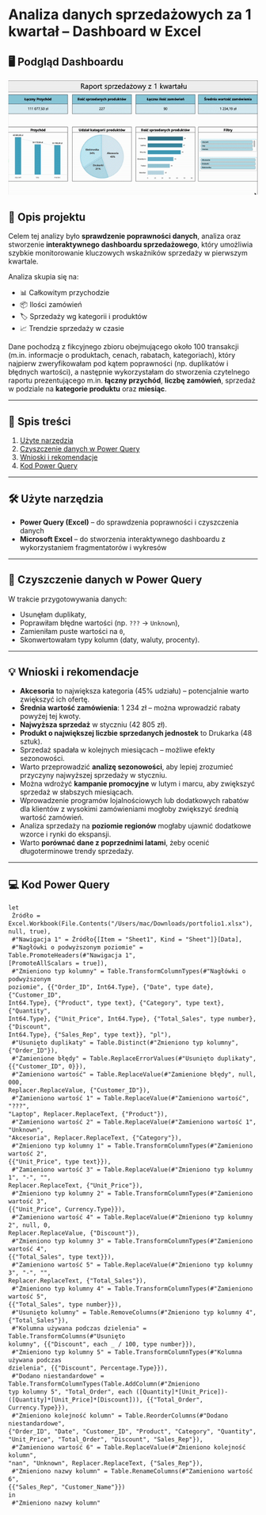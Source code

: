 # Analiza danych sprzedażowych za 1 kwartał – Dashboard w Excel

## 🖥 Podgląd Dashboardu
![Demo Dashboardu](https://github.com/DominikaGasior/analiza_danych_sprzedazowych_1_kwartal/blob/15256b64881941389173fdc4cb31c80209e4f097/portfolio.gif)

## 📌 Opis projektu
Celem tej analizy było **sprawdzenie poprawności danych**, analiza oraz  
stworzenie **interaktywnego dashboardu sprzedażowego**, który umożliwia  
szybkie monitorowanie kluczowych wskaźników sprzedaży w pierwszym kwartale.

Analiza skupia się na:  
- 📊 Całkowitym przychodzie  
- 📦 Ilości zamówień  
- 🏷️ Sprzedaży wg kategorii i produktów  
- 📈 Trendzie sprzedaży w czasie  

Dane pochodzą z fikcyjnego zbioru obejmującego około 100 transakcji 
(m.in. informacje o produktach, cenach, rabatach, kategoriach), który 
najpierw zweryfikowałam pod kątem poprawności (np. duplikatów i 
błędnych wartości), a następnie wykorzystałam do stworzenia czytelnego 
raportu prezentującego m.in. **łączny przychód**, **liczbę zamówień**, 
sprzedaż w podziale na **kategorie produktu** oraz **miesiąc**.

---

## 📂 Spis treści
1. [Użyte narzędzia](#-użyte-narzędzia)  
2. [Czyszczenie danych w Power Query](#-czyszczenie-danych-w-power-query)  
3. [Wnioski i rekomendacje](#-wnioski-i-rekomendacje)  
4. [Kod Power Query](#-kod-power-query)  

---

## 🛠 Użyte narzędzia
- **Power Query (Excel)** – do sprawdzenia poprawności i czyszczenia danych  
- **Microsoft Excel** – do stworzenia interaktywnego dashboardu z wykorzystaniem fragmentatorów i wykresów  

---

## 🔎 Czyszczenie danych w Power Query
W trakcie przygotowywania danych:
- Usunęłam duplikaty,  
- Poprawiłam błędne wartości (np. `???` → `Unknown`),  
- Zamieniłam puste wartości na `0`,  
- Skonwertowałam typy kolumn (daty, waluty, procenty).  

---

## 💡 Wnioski i rekomendacje
- **Akcesoria** to największa kategoria (45% udziału) – potencjalnie warto zwiększyć ich ofertę.  
- **Średnia wartość zamówienia**: 1 234 zł – można wprowadzić rabaty powyżej tej kwoty.  
- **Najwyższa sprzedaż** w styczniu (42 805 zł).  
- **Produkt o największej liczbie sprzedanych jednostek** to Drukarka (48 sztuk).  
- Sprzedaż spadała w kolejnych miesiącach – możliwe efekty sezonowości.  
- Warto przeprowadzić **analizę sezonowości**, aby lepiej zrozumieć przyczyny najwyższej sprzedaży w styczniu.  
- Można wdrożyć **kampanie promocyjne** w lutym i marcu, aby zwiększyć sprzedaż w słabszych miesiącach.  
- Wprowadzenie programów lojalnościowych lub dodatkowych rabatów dla klientów z wysokimi zamówieniami mogłoby zwiększyć średnią wartość zamówień.  
- Analiza sprzedaży na **poziomie regionów** mogłaby ujawnić dodatkowe wzorce i rynki do ekspansji.  
- Warto **porównać dane z poprzednimi latami**, żeby ocenić długoterminowe trendy sprzedaży.

---

## 💻 Kod Power Query
```powerquery
let
 Źródło = Excel.Workbook(File.Contents("/Users/mac/Downloads/portfolio1.xlsx"),
null, true),
 #"Nawigacja 1" = Źródło{[Item = "Sheet1", Kind = "Sheet"]}[Data],
 #"Nagłówki o podwyższonym poziomie" = Table.PromoteHeaders(#"Nawigacja 1",
[PromoteAllScalars = true]),
 #"Zmieniono typ kolumny" = Table.TransformColumnTypes(#"Nagłówki o podwyższonym
poziomie", {{"Order_ID", Int64.Type}, {"Date", type date}, {"Customer_ID",
Int64.Type}, {"Product", type text}, {"Category", type text}, {"Quantity",
Int64.Type}, {"Unit_Price", Int64.Type}, {"Total_Sales", type number}, {"Discount",
Int64.Type}, {"Sales_Rep", type text}}, "pl"),
 #"Usunięto duplikaty" = Table.Distinct(#"Zmieniono typ kolumny", {"Order_ID"}),
 #"Zamienione błędy" = Table.ReplaceErrorValues(#"Usunięto duplikaty",
{{"Customer_ID", 0}}),
 #"Zamieniono wartość" = Table.ReplaceValue(#"Zamienione błędy", null, 000,
Replacer.ReplaceValue, {"Customer_ID"}),
 #"Zamieniono wartość 1" = Table.ReplaceValue(#"Zamieniono wartość", "???",
"Laptop", Replacer.ReplaceText, {"Product"}),
 #"Zamieniono wartość 2" = Table.ReplaceValue(#"Zamieniono wartość 1", "Unknown",
"Akcesoria", Replacer.ReplaceText, {"Category"}),
 #"Zmieniono typ kolumny 1" = Table.TransformColumnTypes(#"Zamieniono wartość 2",
{{"Unit_Price", type text}}),
 #"Zamieniono wartość 3" = Table.ReplaceValue(#"Zmieniono typ kolumny 1", "-", "",
Replacer.ReplaceText, {"Unit_Price"}),
 #"Zmieniono typ kolumny 2" = Table.TransformColumnTypes(#"Zamieniono wartość 3",
{{"Unit_Price", Currency.Type}}),
 #"Zamieniono wartość 4" = Table.ReplaceValue(#"Zmieniono typ kolumny 2", null, 0,
Replacer.ReplaceValue, {"Discount"}),
 #"Zmieniono typ kolumny 3" = Table.TransformColumnTypes(#"Zamieniono wartość 4",
{{"Total_Sales", type text}}),
 #"Zamieniono wartość 5" = Table.ReplaceValue(#"Zmieniono typ kolumny 3", "-", "",
Replacer.ReplaceText, {"Total_Sales"}),
 #"Zmieniono typ kolumny 4" = Table.TransformColumnTypes(#"Zamieniono wartość 5",
{{"Total_Sales", type number}}),
 #"Usunięto kolumny" = Table.RemoveColumns(#"Zmieniono typ kolumny 4",
{"Total_Sales"}),
 #"Kolumna używana podczas dzielenia" = Table.TransformColumns(#"Usunięto
kolumny", {{"Discount", each _ / 100, type number}}),
 #"Zmieniono typ kolumny 5" = Table.TransformColumnTypes(#"Kolumna używana podczas
dzielenia", {{"Discount", Percentage.Type}}),
 #"Dodano niestandardowe" = Table.TransformColumnTypes(Table.AddColumn(#"Zmieniono
typ kolumny 5", "Total_Order", each ([Quantity]*[Unit_Price])-
([Quantity]*[Unit_Price]*[Discount])), {{"Total_Order", Currency.Type}}),
 #"Zmieniono kolejność kolumn" = Table.ReorderColumns(#"Dodano niestandardowe",
{"Order_ID", "Date", "Customer_ID", "Product", "Category", "Quantity",
"Unit_Price", "Total_Order", "Discount", "Sales_Rep"}),
 #"Zamieniono wartość 6" = Table.ReplaceValue(#"Zmieniono kolejność kolumn",
"nan", "Unknown", Replacer.ReplaceText, {"Sales_Rep"}),
 #"Zmieniono nazwy kolumn" = Table.RenameColumns(#"Zamieniono wartość 6",
{{"Sales_Rep", "Customer_Name"}})
in
 #"Zmieniono nazwy kolumn"
